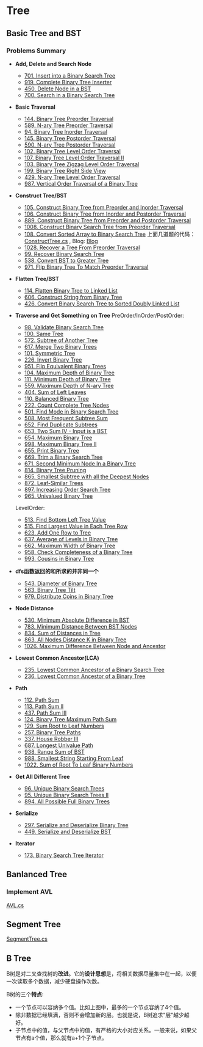 # Tree
## Basic Tree and BST
### Problems Summary
* **Add, Delete and Search Node**
    * [701. Insert into a Binary Search Tree](https://leetcode.com/problems/insert-into-a-binary-search-tree/)
    * [919. Complete Binary Tree Inserter](https://leetcode.com/problems/complete-binary-tree-inserter/)
    * [450. Delete Node in a BST](https://leetcode.com/problems/delete-node-in-a-bst/)
    * [700. Search in a Binary Search Tree](https://leetcode.com/problems/search-in-a-binary-search-tree/)

* **Basic Traversal**
    * [144. Binary Tree Preorder Traversal](https://leetcode.com/problems/binary-tree-preorder-traversal/)
    * [589. N-ary Tree Preorder Traversal](https://leetcode.com/problems/n-ary-tree-preorder-traversal/)
    * [94. Binary Tree Inorder Traversal](https://leetcode.com/problems/binary-tree-inorder-traversal/)
    * [145. Binary Tree Postorder Traversal](https://leetcode.com/problems/binary-tree-postorder-traversal/)
    * [590. N-ary Tree Postorder Traversal](https://leetcode.com/problems/n-ary-tree-postorder-traversal/)
    * [102. Binary Tree Level Order Traversal](https://leetcode.com/problems/binary-tree-level-order-traversal/)
    * [107. Binary Tree Level Order Traversal II](https://leetcode.com/problems/binary-tree-level-order-traversal-ii/)
    * [103. Binary Tree Zigzag Level Order Traversal](https://leetcode.com/problems/binary-tree-zigzag-level-order-traversal/)
    * [199. Binary Tree Right Side View](https://leetcode.com/problems/binary-tree-right-side-view/)
    * [429. N-ary Tree Level Order Traversal](https://leetcode.com/problems/n-ary-tree-level-order-traversal/)
    * [987. Vertical Order Traversal of a Binary Tree](https://leetcode.com/problems/vertical-order-traversal-of-a-binary-tree/)

* **Construct Tree/BST**
    * [105. Construct Binary Tree from Preorder and Inorder Traversal](https://leetcode.com/problems/construct-binary-tree-from-preorder-and-inorder-traversal/)
    * [106. Construct Binary Tree from Inorder and Postorder Traversal](https://leetcode.com/problems/construct-binary-tree-from-inorder-and-postorder-traversal/)
    * [889. Construct Binary Tree from Preorder and Postorder Traversal](https://leetcode.com/problems/construct-binary-tree-from-preorder-and-postorder-traversal/)
    * [1008. Construct Binary Search Tree from Preorder Traversal](https://leetcode.com/problems/construct-binary-search-tree-from-preorder-traversal/)
    * [108. Convert Sorted Array to Binary Search Tree](https://leetcode.com/problems/convert-sorted-array-to-binary-search-tree/)
    上面几道题的代码：[ConstructTree.cs](https://github.com/Sophie1797/AlgorithmLearningNote/blob/master/src/AlgorithmNote/AlgorithmNote/Tree/BasicTree/ConstructTree.cs) , Blog: [Blog](https://blog.csdn.net/m0_37981481/article/details/93251974)
    * [1028. Recover a Tree From Preorder Traversal](https://leetcode.com/problems/recover-a-tree-from-preorder-traversal/)
    * [99. Recover Binary Search Tree](https://leetcode.com/problems/recover-binary-search-tree/)
    * [538. Convert BST to Greater Tree](https://leetcode.com/problems/convert-bst-to-greater-tree/)
    * [971. Flip Binary Tree To Match Preorder Traversal](https://leetcode.com/problems/flip-binary-tree-to-match-preorder-traversal/)

* **Flatten Tree/BST**
    * [114. Flatten Binary Tree to Linked List](https://leetcode.com/problems/flatten-binary-tree-to-linked-list/)
    * [606. Construct String from Binary Tree](https://leetcode.com/problems/construct-string-from-binary-tree/)
    * [426. Convert Binary Search Tree to Sorted Doubly Linked List](https://www.nowcoder.com/practice/947f6eb80d944a84850b0538bf0ec3a5?tpId=13&tqId=11179&tPage=1&rp=1&ru=/ta/coding-interviews&qru=/ta/coding-interviews/question-ranking)

* **Traverse and Get Something on Tree**
    PreOrder/InOrder/PostOrder:
    * [98. Validate Binary Search Tree](https://leetcode.com/problems/validate-binary-search-tree/)
    * [100. Same Tree](https://leetcode.com/problems/same-tree/)
    * [572. Subtree of Another Tree](https://leetcode.com/problems/subtree-of-another-tree/)
    * [617. Merge Two Binary Trees](https://leetcode.com/problems/merge-two-binary-trees/)
    * [101. Symmetric Tree](https://leetcode.com/problems/symmetric-tree/)
    * [226. Invert Binary Tree](https://leetcode.com/problems/invert-binary-tree/)
    * [951. Flip Equivalent Binary Trees](https://leetcode.com/problems/flip-equivalent-binary-trees/)
    * [104. Maximum Depth of Binary Tree](https://leetcode.com/problems/maximum-depth-of-binary-tree/)
    * [111. Minimum Depth of Binary Tree](https://leetcode.com/problems/minimum-depth-of-binary-tree/)
    * [559. Maximum Depth of N-ary Tree](https://leetcode.com/problems/maximum-depth-of-n-ary-tree/)
    * [404. Sum of Left Leaves](https://leetcode.com/problems/sum-of-left-leaves/)
    * [110. Balanced Binary Tree](https://leetcode.com/problems/balanced-binary-tree/)
    * [222. Count Complete Tree Nodes](https://leetcode.com/problems/count-complete-tree-nodes/)
    * [501. Find Mode in Binary Search Tree](https://leetcode.com/problems/find-mode-in-binary-search-tree/)
    * [508. Most Frequent Subtree Sum](https://leetcode.com/problems/most-frequent-subtree-sum/)
    * [652. Find Duplicate Subtrees](https://leetcode.com/problems/find-duplicate-subtrees/)
    * [653. Two Sum IV - Input is a BST](https://leetcode.com/problems/two-sum-iv-input-is-a-bst/)
    * [654. Maximum Binary Tree](https://leetcode.com/problems/maximum-binary-tree/)
    * [998. Maximum Binary Tree II](https://leetcode.com/problems/maximum-binary-tree-ii/)
    * [655. Print Binary Tree](https://leetcode.com/problems/print-binary-tree/)
    * [669. Trim a Binary Search Tree](https://leetcode.com/problems/trim-a-binary-search-tree/)
    * [671. Second Minimum Node In a Binary Tree](https://leetcode.com/problems/second-minimum-node-in-a-binary-tree/)
    * [814. Binary Tree Pruning](https://leetcode.com/problems/binary-tree-pruning/)
    * [865. Smallest Subtree with all the Deepest Nodes](https://leetcode.com/problems/smallest-subtree-with-all-the-deepest-nodes/)
    * [872. Leaf-Similar Trees](https://leetcode.com/problems/leaf-similar-trees/)
    * [897. Increasing Order Search Tree](https://leetcode.com/problems/increasing-order-search-tree/)
    * [965. Univalued Binary Tree](https://leetcode.com/problems/univalued-binary-tree/)

    
    LevelOrder:
    * [513. Find Bottom Left Tree Value](https://leetcode.com/problems/find-bottom-left-tree-value/)
    * [515. Find Largest Value in Each Tree Row](https://leetcode.com/problems/find-largest-value-in-each-tree-row/)
    * [623. Add One Row to Tree](https://leetcode.com/problems/add-one-row-to-tree/)
    * [637. Average of Levels in Binary Tree](https://leetcode.com/problems/average-of-levels-in-binary-tree/)
    * [662. Maximum Width of Binary Tree](https://leetcode.com/problems/maximum-width-of-binary-tree/)
    * [958. Check Completeness of a Binary Tree](https://leetcode.com/problems/check-completeness-of-a-binary-tree/)
    * [993. Cousins in Binary Tree](https://leetcode.com/problems/cousins-in-binary-tree/)

* **dfs函数返回的和所求的并非同一个**
    * [543. Diameter of Binary Tree](https://leetcode.com/problems/diameter-of-binary-tree/)
    * [563. Binary Tree Tilt](https://leetcode.com/problems/binary-tree-tilt/)
    * [979. Distribute Coins in Binary Tree](https://leetcode.com/problems/distribute-coins-in-binary-tree/)

* **Node Distance**
    * [530. Minimum Absolute Difference in BST](https://leetcode.com/problems/minimum-absolute-difference-in-bst/)
    * [783. Minimum Distance Between BST Nodes](https://leetcode.com/problems/minimum-distance-between-bst-nodes/)
    * [834. Sum of Distances in Tree](https://leetcode.com/problems/sum-of-distances-in-tree/)
    * [863. All Nodes Distance K in Binary Tree](https://leetcode.com/problems/all-nodes-distance-k-in-binary-tree/)
    * [1026. Maximum Difference Between Node and Ancestor](https://leetcode.com/problems/maximum-difference-between-node-and-ancestor/)

* **Lowest Common Ancestor(LCA)**
    * [235. Lowest Common Ancestor of a Binary Search Tree](https://leetcode.com/problems/lowest-common-ancestor-of-a-binary-search-tree/)
    * [236. Lowest Common Ancestor of a Binary Tree](https://leetcode.com/problems/lowest-common-ancestor-of-a-binary-tree/)

* **Path**
    * [112. Path Sum](https://leetcode.com/problems/path-sum/)
    * [113. Path Sum II](https://leetcode.com/problems/path-sum-ii/)
    * [437. Path Sum III](https://leetcode.com/problems/path-sum-iii/)
    * [124. Binary Tree Maximum Path Sum](https://leetcode.com/problems/binary-tree-maximum-path-sum/)
    * [129. Sum Root to Leaf Numbers](https://leetcode.com/problems/sum-root-to-leaf-numbers/)
    * [257. Binary Tree Paths](https://leetcode.com/problems/binary-tree-paths/)
    * [337. House Robber III](https://leetcode.com/problems/house-robber-iii/)
    * [687. Longest Univalue Path](https://leetcode.com/problems/longest-univalue-path/)
    * [938. Range Sum of BST](https://leetcode.com/problems/range-sum-of-bst/)
    * [988. Smallest String Starting From Leaf](https://leetcode.com/problems/smallest-string-starting-from-leaf/)
    * [1022. Sum of Root To Leaf Binary Numbers](https://leetcode.com/problems/sum-of-root-to-leaf-binary-numbers/)

* **Get All Different Tree**
    * [96. Unique Binary Search Trees](https://leetcode.com/problems/unique-binary-search-trees/)
    * [95. Unique Binary Search Trees II](https://leetcode.com/problems/unique-binary-search-trees-ii/)
    * [894. All Possible Full Binary Trees](https://leetcode.com/problems/all-possible-full-binary-trees/)

* **Serialize**
    * [297. Serialize and Deserialize Binary Tree](https://leetcode.com/problems/serialize-and-deserialize-binary-tree/)
    * [449. Serialize and Deserialize BST](https://leetcode.com/problems/serialize-and-deserialize-bst/)

* **Iterator**
    * [173. Binary Search Tree Iterator](https://leetcode.com/problems/binary-search-tree-iterator/)

## Banlanced Tree
### Implement AVL
[AVL.cs](https://github.com/Sophie1797/AlgorithmLearningNote/blob/master/src/AlgorithmNote/AlgorithmNote/Tree/AVL.cs)

## Segment Tree
[SegmentTree.cs](https://github.com/Sophie1797/AlgorithmLearningNote/blob/master/src/AlgorithmNote/AlgorithmNote/Tree/SegmentTree.cs)

## B Tree
B树是对二叉查找树的**改进**。它的**设计思想**是，将相关数据尽量集中在一起，以便一次读取多个数据，减少硬盘操作次数。

B树的三个**特点**:
* 一个节点可以容纳多个值。比如上图中，最多的一个节点容纳了4个值。
* 除非数据已经填满，否则不会增加新的层。也就是说，B树追求"层"越少越好。
* 子节点中的值，与父节点中的值，有严格的大小对应关系。一般来说，如果父节点有a个值，那么就有a+1个子节点。
